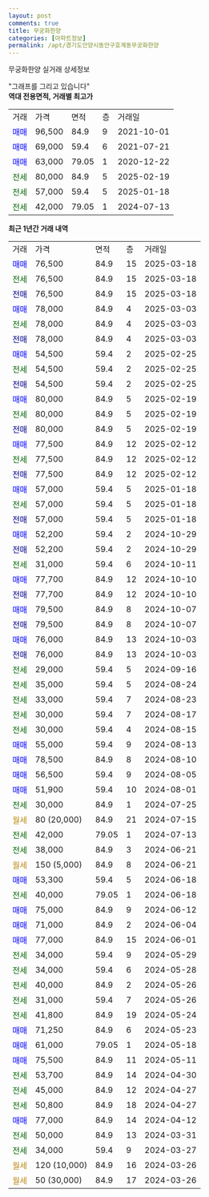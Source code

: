 ```yaml
---
layout: post
comments: true
title: 무궁화한양
categories: [아파트정보]
permalink: /apt/경기도안양시동안구호계동무궁화한양
---
```


무궁화한양 실거래 상세정보

<script type="text/javascript">
  google.charts.load('current', {'packages':['line', 'corechart']});
  google.charts.setOnLoadCallback(drawChart);

  function drawChart() {
    var data = new google.visualization.DataTable();
    data.addColumn('date', '거래일');
    data.addColumn('number', "매매");
    data.addColumn('number', "전세");
    data.addColumn('number', "전매");

    data.addRows([[new Date(Date.parse("2025-03-18")), 76500, null, null], [new Date(Date.parse("2025-03-18")), null, 76500, null], [new Date(Date.parse("2025-03-18")), null, null, 76500], [new Date(Date.parse("2025-03-03")), 78000, null, null], [new Date(Date.parse("2025-03-03")), null, 78000, null], [new Date(Date.parse("2025-03-03")), null, null, 78000], [new Date(Date.parse("2025-02-25")), 54500, null, null], [new Date(Date.parse("2025-02-25")), null, 54500, null], [new Date(Date.parse("2025-02-25")), null, null, 54500], [new Date(Date.parse("2025-02-19")), 80000, null, null], [new Date(Date.parse("2025-02-19")), null, 80000, null], [new Date(Date.parse("2025-02-19")), null, null, 80000], [new Date(Date.parse("2025-02-12")), 77500, null, null], [new Date(Date.parse("2025-02-12")), null, 77500, null], [new Date(Date.parse("2025-02-12")), null, null, 77500], [new Date(Date.parse("2025-01-18")), 57000, null, null], [new Date(Date.parse("2025-01-18")), null, 57000, null], [new Date(Date.parse("2025-01-18")), null, null, 57000], [new Date(Date.parse("2024-10-29")), 52200, null, null], [new Date(Date.parse("2024-10-29")), null, null, 52200], [new Date(Date.parse("2024-10-11")), null, 31000, null], [new Date(Date.parse("2024-10-10")), 77700, null, null], [new Date(Date.parse("2024-10-10")), null, null, 77700], [new Date(Date.parse("2024-10-07")), 79500, null, null], [new Date(Date.parse("2024-10-07")), null, null, 79500], [new Date(Date.parse("2024-10-03")), 76000, null, null], [new Date(Date.parse("2024-10-03")), null, null, 76000], [new Date(Date.parse("2024-09-16")), null, 29000, null], [new Date(Date.parse("2024-08-24")), null, 35000, null], [new Date(Date.parse("2024-08-23")), null, 33000, null], [new Date(Date.parse("2024-08-17")), null, 30000, null], [new Date(Date.parse("2024-08-15")), null, 30000, null], [new Date(Date.parse("2024-08-13")), 55000, null, null], [new Date(Date.parse("2024-08-10")), 78500, null, null], [new Date(Date.parse("2024-08-05")), 56500, null, null], [new Date(Date.parse("2024-08-01")), 51900, null, null], [new Date(Date.parse("2024-07-25")), null, 30000, null], [new Date(Date.parse("2024-07-15")), null, null, null], [new Date(Date.parse("2024-07-13")), null, 42000, null], [new Date(Date.parse("2024-06-21")), null, 38000, null], [new Date(Date.parse("2024-06-21")), null, null, null], [new Date(Date.parse("2024-06-18")), 53300, null, null], [new Date(Date.parse("2024-06-18")), null, 40000, null], [new Date(Date.parse("2024-06-12")), 75000, null, null], [new Date(Date.parse("2024-06-04")), 71000, null, null], [new Date(Date.parse("2024-06-01")), 77000, null, null], [new Date(Date.parse("2024-05-29")), null, 34000, null], [new Date(Date.parse("2024-05-28")), null, 34000, null], [new Date(Date.parse("2024-05-26")), null, 40000, null], [new Date(Date.parse("2024-05-26")), null, 31000, null], [new Date(Date.parse("2024-05-24")), null, 41800, null], [new Date(Date.parse("2024-05-23")), 71250, null, null], [new Date(Date.parse("2024-05-18")), 61000, null, null], [new Date(Date.parse("2024-05-11")), 75500, null, null], [new Date(Date.parse("2024-04-30")), null, 53700, null], [new Date(Date.parse("2024-04-27")), null, 45000, null], [new Date(Date.parse("2024-04-27")), null, 50800, null], [new Date(Date.parse("2024-04-12")), 77000, null, null], [new Date(Date.parse("2024-03-31")), null, 50000, null], [new Date(Date.parse("2024-03-27")), null, 34000, null], [new Date(Date.parse("2024-03-26")), null, null, null], [new Date(Date.parse("2024-03-26")), null, null, null]]);

    var options = {
      hAxis: {
        format: 'yyyy/MM/dd'
      },    
      lineWidth: 0,
      pointsVisible: true,    
      title: '최근 1년간 유형별 실거래가 분포',
      legend: { position: 'bottom' }
    };

    var formatter = new google.visualization.NumberFormat({pattern:'###,###'} );
    formatter.format(data, 1);
    formatter.format(data, 2);
    
    setTimeout(function() {
        var chart = new google.visualization.LineChart(document.getElementById('columnchart_material'));
        chart.draw(data, (options));
        document.getElementById('loading').style.display = 'none';
    }, 200);
  }
</script>


<div id="loading" style="z-index:20; display: block; margin-left: 0px">"그래프를 그리고 있습니다"</div>
<div id="columnchart_material" style="width: 95%; margin-left: 0px; display: block"></div>
<!-- contents start -->
<b>역대 전용면적, 거래별 최고가</b>
<table class="sortable">
    <tr>
      <td>거래</td>
      <td>가격</td>
      <td>면적</td>
      <td>층</td>
      <td>거래일</td>
    </tr>
        <tr>
          <td><a style="color: blue">매매</a></td>
          <td>96,500</td>
          <td>84.9</td>
          <td>9</td>
          <td>2021-10-01</td>
        </tr>            <tr>
          <td><a style="color: blue">매매</a></td>
          <td>69,000</td>
          <td>59.4</td>
          <td>6</td>
          <td>2021-07-21</td>
        </tr>            <tr>
          <td><a style="color: blue">매매</a></td>
          <td>63,000</td>
          <td>79.05</td>
          <td>1</td>
          <td>2020-12-22</td>
        </tr>        
        <tr>
              <td><a style="color: darkgreen">전세</a></td>
              <td>80,000</td>
              <td>84.9</td>
              <td>5</td>
              <td>2025-02-19</td>
            </tr>            <tr>
              <td><a style="color: darkgreen">전세</a></td>
              <td>57,000</td>
              <td>59.4</td>
              <td>5</td>
              <td>2025-01-18</td>
            </tr>            <tr>
              <td><a style="color: darkgreen">전세</a></td>
              <td>42,000</td>
              <td>79.05</td>
              <td>1</td>
              <td>2024-07-13</td>
            </tr>        
    
</table>

<b>최근 1년간 거래 내역</b>

<table class="sortable">
    <tr>
      <td>거래</td>
      <td>가격</td>
      <td>면적</td>
      <td>층</td>
      <td>거래일</td>
    </tr>
    <tr>
      <td><a style="color: blue">매매</a></td>
      <td>76,500</td>
      <td>84.9</td>
      <td>15</td>
      <td>2025-03-18</td>
    </tr>          <tr>
      <td><a style="color: darkgreen">전세</a></td>
      <td>76,500</td>
      <td>84.9</td>
      <td>15</td>
      <td>2025-03-18</td>
    </tr>          <tr>
      <td><a style="color: darkblue">전매</a></td>
      <td>76,500</td>
      <td>84.9</td>
      <td>15</td>
      <td>2025-03-18</td>
    </tr>          <tr>
      <td><a style="color: blue">매매</a></td>
      <td>78,000</td>
      <td>84.9</td>
      <td>4</td>
      <td>2025-03-03</td>
    </tr>          <tr>
      <td><a style="color: darkgreen">전세</a></td>
      <td>78,000</td>
      <td>84.9</td>
      <td>4</td>
      <td>2025-03-03</td>
    </tr>          <tr>
      <td><a style="color: darkblue">전매</a></td>
      <td>78,000</td>
      <td>84.9</td>
      <td>4</td>
      <td>2025-03-03</td>
    </tr>          <tr>
      <td><a style="color: blue">매매</a></td>
      <td>54,500</td>
      <td>59.4</td>
      <td>2</td>
      <td>2025-02-25</td>
    </tr>          <tr>
      <td><a style="color: darkgreen">전세</a></td>
      <td>54,500</td>
      <td>59.4</td>
      <td>2</td>
      <td>2025-02-25</td>
    </tr>          <tr>
      <td><a style="color: darkblue">전매</a></td>
      <td>54,500</td>
      <td>59.4</td>
      <td>2</td>
      <td>2025-02-25</td>
    </tr>          <tr>
      <td><a style="color: blue">매매</a></td>
      <td>80,000</td>
      <td>84.9</td>
      <td>5</td>
      <td>2025-02-19</td>
    </tr>          <tr>
      <td><a style="color: darkgreen">전세</a></td>
      <td>80,000</td>
      <td>84.9</td>
      <td>5</td>
      <td>2025-02-19</td>
    </tr>          <tr>
      <td><a style="color: darkblue">전매</a></td>
      <td>80,000</td>
      <td>84.9</td>
      <td>5</td>
      <td>2025-02-19</td>
    </tr>          <tr>
      <td><a style="color: blue">매매</a></td>
      <td>77,500</td>
      <td>84.9</td>
      <td>12</td>
      <td>2025-02-12</td>
    </tr>          <tr>
      <td><a style="color: darkgreen">전세</a></td>
      <td>77,500</td>
      <td>84.9</td>
      <td>12</td>
      <td>2025-02-12</td>
    </tr>          <tr>
      <td><a style="color: darkblue">전매</a></td>
      <td>77,500</td>
      <td>84.9</td>
      <td>12</td>
      <td>2025-02-12</td>
    </tr>          <tr>
      <td><a style="color: blue">매매</a></td>
      <td>57,000</td>
      <td>59.4</td>
      <td>5</td>
      <td>2025-01-18</td>
    </tr>          <tr>
      <td><a style="color: darkgreen">전세</a></td>
      <td>57,000</td>
      <td>59.4</td>
      <td>5</td>
      <td>2025-01-18</td>
    </tr>          <tr>
      <td><a style="color: darkblue">전매</a></td>
      <td>57,000</td>
      <td>59.4</td>
      <td>5</td>
      <td>2025-01-18</td>
    </tr>          <tr>
      <td><a style="color: blue">매매</a></td>
      <td>52,200</td>
      <td>59.4</td>
      <td>2</td>
      <td>2024-10-29</td>
    </tr>          <tr>
      <td><a style="color: darkblue">전매</a></td>
      <td>52,200</td>
      <td>59.4</td>
      <td>2</td>
      <td>2024-10-29</td>
    </tr>          <tr>
      <td><a style="color: darkgreen">전세</a></td>
      <td>31,000</td>
      <td>59.4</td>
      <td>6</td>
      <td>2024-10-11</td>
    </tr>          <tr>
      <td><a style="color: blue">매매</a></td>
      <td>77,700</td>
      <td>84.9</td>
      <td>12</td>
      <td>2024-10-10</td>
    </tr>          <tr>
      <td><a style="color: darkblue">전매</a></td>
      <td>77,700</td>
      <td>84.9</td>
      <td>12</td>
      <td>2024-10-10</td>
    </tr>          <tr>
      <td><a style="color: blue">매매</a></td>
      <td>79,500</td>
      <td>84.9</td>
      <td>8</td>
      <td>2024-10-07</td>
    </tr>          <tr>
      <td><a style="color: darkblue">전매</a></td>
      <td>79,500</td>
      <td>84.9</td>
      <td>8</td>
      <td>2024-10-07</td>
    </tr>          <tr>
      <td><a style="color: blue">매매</a></td>
      <td>76,000</td>
      <td>84.9</td>
      <td>13</td>
      <td>2024-10-03</td>
    </tr>          <tr>
      <td><a style="color: darkblue">전매</a></td>
      <td>76,000</td>
      <td>84.9</td>
      <td>13</td>
      <td>2024-10-03</td>
    </tr>          <tr>
      <td><a style="color: darkgreen">전세</a></td>
      <td>29,000</td>
      <td>59.4</td>
      <td>5</td>
      <td>2024-09-16</td>
    </tr>          <tr>
      <td><a style="color: darkgreen">전세</a></td>
      <td>35,000</td>
      <td>59.4</td>
      <td>5</td>
      <td>2024-08-24</td>
    </tr>          <tr>
      <td><a style="color: darkgreen">전세</a></td>
      <td>33,000</td>
      <td>59.4</td>
      <td>7</td>
      <td>2024-08-23</td>
    </tr>          <tr>
      <td><a style="color: darkgreen">전세</a></td>
      <td>30,000</td>
      <td>59.4</td>
      <td>7</td>
      <td>2024-08-17</td>
    </tr>          <tr>
      <td><a style="color: darkgreen">전세</a></td>
      <td>30,000</td>
      <td>59.4</td>
      <td>4</td>
      <td>2024-08-15</td>
    </tr>          <tr>
      <td><a style="color: blue">매매</a></td>
      <td>55,000</td>
      <td>59.4</td>
      <td>9</td>
      <td>2024-08-13</td>
    </tr>          <tr>
      <td><a style="color: blue">매매</a></td>
      <td>78,500</td>
      <td>84.9</td>
      <td>8</td>
      <td>2024-08-10</td>
    </tr>          <tr>
      <td><a style="color: blue">매매</a></td>
      <td>56,500</td>
      <td>59.4</td>
      <td>9</td>
      <td>2024-08-05</td>
    </tr>          <tr>
      <td><a style="color: blue">매매</a></td>
      <td>51,900</td>
      <td>59.4</td>
      <td>10</td>
      <td>2024-08-01</td>
    </tr>          <tr>
      <td><a style="color: darkgreen">전세</a></td>
      <td>30,000</td>
      <td>84.9</td>
      <td>1</td>
      <td>2024-07-25</td>
    </tr>          <tr>
      <td><a style="color: darkgoldenrod">월세</a></td>
      <td>80 (20,000)</td>
      <td>84.9</td>
      <td>21</td>
      <td>2024-07-15</td>
    </tr>          <tr>
      <td><a style="color: darkgreen">전세</a></td>
      <td>42,000</td>
      <td>79.05</td>
      <td>1</td>
      <td>2024-07-13</td>
    </tr>          <tr>
      <td><a style="color: darkgreen">전세</a></td>
      <td>38,000</td>
      <td>84.9</td>
      <td>3</td>
      <td>2024-06-21</td>
    </tr>          <tr>
      <td><a style="color: darkgoldenrod">월세</a></td>
      <td>150 (5,000)</td>
      <td>84.9</td>
      <td>8</td>
      <td>2024-06-21</td>
    </tr>          <tr>
      <td><a style="color: blue">매매</a></td>
      <td>53,300</td>
      <td>59.4</td>
      <td>5</td>
      <td>2024-06-18</td>
    </tr>          <tr>
      <td><a style="color: darkgreen">전세</a></td>
      <td>40,000</td>
      <td>79.05</td>
      <td>1</td>
      <td>2024-06-18</td>
    </tr>          <tr>
      <td><a style="color: blue">매매</a></td>
      <td>75,000</td>
      <td>84.9</td>
      <td>9</td>
      <td>2024-06-12</td>
    </tr>          <tr>
      <td><a style="color: blue">매매</a></td>
      <td>71,000</td>
      <td>84.9</td>
      <td>2</td>
      <td>2024-06-04</td>
    </tr>          <tr>
      <td><a style="color: blue">매매</a></td>
      <td>77,000</td>
      <td>84.9</td>
      <td>15</td>
      <td>2024-06-01</td>
    </tr>          <tr>
      <td><a style="color: darkgreen">전세</a></td>
      <td>34,000</td>
      <td>59.4</td>
      <td>9</td>
      <td>2024-05-29</td>
    </tr>          <tr>
      <td><a style="color: darkgreen">전세</a></td>
      <td>34,000</td>
      <td>59.4</td>
      <td>6</td>
      <td>2024-05-28</td>
    </tr>          <tr>
      <td><a style="color: darkgreen">전세</a></td>
      <td>40,000</td>
      <td>84.9</td>
      <td>2</td>
      <td>2024-05-26</td>
    </tr>          <tr>
      <td><a style="color: darkgreen">전세</a></td>
      <td>31,000</td>
      <td>59.4</td>
      <td>7</td>
      <td>2024-05-26</td>
    </tr>          <tr>
      <td><a style="color: darkgreen">전세</a></td>
      <td>41,800</td>
      <td>84.9</td>
      <td>19</td>
      <td>2024-05-24</td>
    </tr>          <tr>
      <td><a style="color: blue">매매</a></td>
      <td>71,250</td>
      <td>84.9</td>
      <td>6</td>
      <td>2024-05-23</td>
    </tr>          <tr>
      <td><a style="color: blue">매매</a></td>
      <td>61,000</td>
      <td>79.05</td>
      <td>1</td>
      <td>2024-05-18</td>
    </tr>          <tr>
      <td><a style="color: blue">매매</a></td>
      <td>75,500</td>
      <td>84.9</td>
      <td>11</td>
      <td>2024-05-11</td>
    </tr>          <tr>
      <td><a style="color: darkgreen">전세</a></td>
      <td>53,700</td>
      <td>84.9</td>
      <td>14</td>
      <td>2024-04-30</td>
    </tr>          <tr>
      <td><a style="color: darkgreen">전세</a></td>
      <td>45,000</td>
      <td>84.9</td>
      <td>12</td>
      <td>2024-04-27</td>
    </tr>          <tr>
      <td><a style="color: darkgreen">전세</a></td>
      <td>50,800</td>
      <td>84.9</td>
      <td>18</td>
      <td>2024-04-27</td>
    </tr>          <tr>
      <td><a style="color: blue">매매</a></td>
      <td>77,000</td>
      <td>84.9</td>
      <td>14</td>
      <td>2024-04-12</td>
    </tr>          <tr>
      <td><a style="color: darkgreen">전세</a></td>
      <td>50,000</td>
      <td>84.9</td>
      <td>13</td>
      <td>2024-03-31</td>
    </tr>          <tr>
      <td><a style="color: darkgreen">전세</a></td>
      <td>34,000</td>
      <td>59.4</td>
      <td>9</td>
      <td>2024-03-27</td>
    </tr>          <tr>
      <td><a style="color: darkgoldenrod">월세</a></td>
      <td>120 (10,000)</td>
      <td>84.9</td>
      <td>16</td>
      <td>2024-03-26</td>
    </tr>          <tr>
      <td><a style="color: darkgoldenrod">월세</a></td>
      <td>50 (30,000)</td>
      <td>84.9</td>
      <td>17</td>
      <td>2024-03-26</td>
    </tr>      </table>
<!-- contents end -->    

